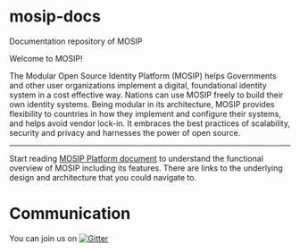 # mosip-docs
Documentation repository of MOSIP

Welcome to MOSIP!

The Modular Open Source Identity Platform (MOSIP) helps Governments and other user organizations implement a digital, foundational identity system in a cost effective way. Nations can use MOSIP freely to build their own identity systems. Being modular in its architecture, MOSIP provides flexibility to countries in how they implement and configure their systems, and helps avoid vendor lock-in.  It embraces the best practices of scalability, security and privacy and harnesses the power of open source.

----

Start reading [MOSIP Platform document](https://github.com/mosip/mosip-docs/wiki/Platform-Documentation) to understand the functional overview of MOSIP including its features.  There are links to the underlying design and architecture that you could navigate to.


# Communication
You can join us on [![Gitter](https://badges.gitter.im/mosip-community/community.svg)](https://gitter.im/mosip-community/community?utm_source=badge&utm_medium=badge&utm_campaign=pr-badge)
